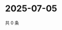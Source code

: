 # 2025-07-05

共 0 条

<!-- BEGIN ZHIHUVIDEO -->
<!-- 最后更新时间 Sat Jul 05 2025 22:10:49 GMT+0800 (China Standard Time) -->

<!-- END ZHIHUVIDEO -->

